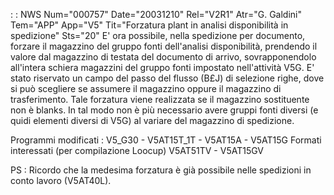 :  : NWS Num="000757" Date="20031210" Rel="V2R1" Atr="G. Galdini" Tem="APP" App="V5" Tit="Forzatura plant in analisi disponibilità in spedizione" Sts="20"
E' ora possibile, nella spedizione per documento, forzare il magazzino del gruppo fonti dell'analisi disponibilità, prendendo il valore dal magazzino di testata del documento di arrivo, sovrapponendolo all'intera schiera magazzini del gruppo fonti impostato nell'attività V5G.
E' stato riservato un campo del passo del flusso (B£J) di selezione righe, dove si può scegliere se assumere il magazzino oppure il magazzino di trasferimento.
Tale forzatura viene realizzata se il magazzino sostituente non è blanks.
In tal modo non è più necessario avere gruppi fonti diversi (e quidi elementi diversi di V5G) al variare del magazzino di spedizione.

Programmi modificati : 
V5_G30 - V5AT15T_1T - V5AT15A - V5AT15G
Formati interessati (per compilazione Loocup)
V5AT51TV - V5AT15GV

PS :  Ricordo che la medesima forzatura è già possibile nelle spedizioni in  conto lavoro (V5AT40L).
